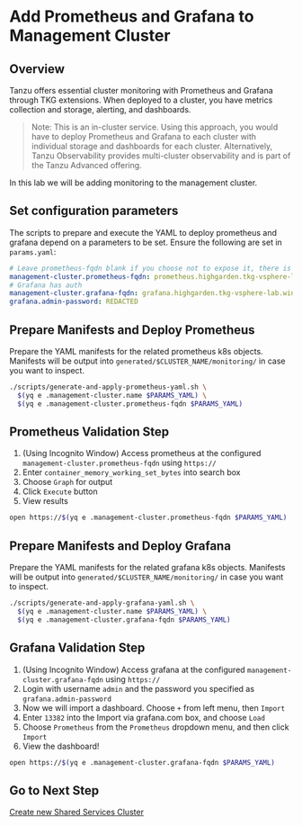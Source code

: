 # Add Prometheus and Grafana to Management Cluster

## Overview

Tanzu offers essential cluster monitoring with Prometheus and Grafana through TKG extensions.  When deployed to a cluster, you have metrics collection and storage, alerting, and dashboards.

>Note: This is an in-cluster service.  Using this approach, you would have to deploy Prometheus and Grafana to each cluster with individual storage and dashboards for each cluster.  Alternatively, Tanzu Observability provides multi-cluster observability and is part of the Tanzu Advanced offering.

In this lab we will be adding monitoring to the management cluster.

## Set configuration parameters

The scripts to prepare and execute the YAML to deploy prometheus and grafana depend on a parameters to be set.  Ensure the following are set in `params.yaml`:

```yaml
# Leave prometheus-fqdn blank if you choose not to expose it, there is no auth
management-cluster.prometheus-fqdn: prometheus.highgarden.tkg-vsphere-lab.winterfell.live
# Grafana has auth
management-cluster.grafana-fqdn: grafana.highgarden.tkg-vsphere-lab.winterfell.live
grafana.admin-password: REDACTED
```

## Prepare Manifests and Deploy Prometheus

Prepare the YAML manifests for the related prometheus k8s objects.  Manifests will be output into `generated/$CLUSTER_NAME/monitoring/` in case you want to inspect.

```bash
./scripts/generate-and-apply-prometheus-yaml.sh \
  $(yq e .management-cluster.name $PARAMS_YAML) \
  $(yq e .management-cluster.prometheus-fqdn $PARAMS_YAML)
```

## Prometheus Validation Step

1. (Using Incognito Window) Access prometheus at the configured `management-cluster.prometheus-fqdn` using `https://`
2. Enter `container_memory_working_set_bytes` into search box
3. Choose `Graph` for output
4. Click `Execute` button
5. View results

```bash
open https://$(yq e .management-cluster.prometheus-fqdn $PARAMS_YAML)
```

## Prepare Manifests and Deploy Grafana

Prepare the YAML manifests for the related grafana k8s objects.  Manifests will be output into `generated/$CLUSTER_NAME/monitoring/` in case you want to inspect.

```bash
./scripts/generate-and-apply-grafana-yaml.sh \
  $(yq e .management-cluster.name $PARAMS_YAML) \
  $(yq e .management-cluster.grafana-fqdn $PARAMS_YAML)
```

## Grafana Validation Step

1. (Using Incognito Window) Access grafana at the configured `management-cluster.grafana-fqdn` using `https://`
2. Login with username `admin` and the password you specified as `grafana.admin-password`
3. Now we will import a dashboard.  Choose `+` from left menu, then `Import`
4. Enter `13382` into the Import via grafana.com box, and choose `Load`
5. Choose `Prometheus` from the `Prometheus` dropdown menu, and then click `Import`
6. View the dashboard!

```bash
open https://$(yq e .management-cluster.grafana-fqdn $PARAMS_YAML)
```

## Go to Next Step

[Create new Shared Services Cluster](../shared-services-cluster/01_install_tkg_ssc.md)
